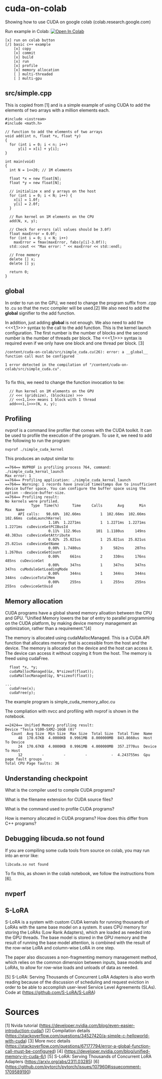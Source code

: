 # cuda-on-colab
Showing how to use CUDA on google colab (colab.research.google.com)

Run example in Colab: <a target="_blank" href="https://colab.research.google.com/github/evelynmitchell/cuda-on-colab/blob/master/CudaColab.ipynb">
<img src="https://colab.research.google.com/assets/colab-badge.svg" alt="Open In Colab"/>
</a>

```
[x] run on colab button
[/] basic c++ example
    [x] copy
    [x] commit
    [x] build
    [x] run
    [x] profile
    [x] memory allocation
    [ ] multi-threaded
    [ ] multi-gpu
```

## src/simple.cpp

This is copied from [1] and is a simple example of using CUDA to add the elements of two arrays with a million elements each.

```
#include <iostream>
#include <math.h>

// function to add the elements of two arrays
void add(int n, float *x, float *y)
{
  for (int i = 0; i < n; i++)
      y[i] = x[i] + y[i];
}

int main(void)
{
  int N = 1<<20; // 1M elements

  float *x = new float[N];
  float *y = new float[N];

  // initialize x and y arrays on the host
  for (int i = 0; i < N; i++) {
    x[i] = 1.0f;
    y[i] = 2.0f;
  }

  // Run kernel on 1M elements on the CPU
  add(N, x, y);

  // Check for errors (all values should be 3.0f)
  float maxError = 0.0f;
  for (int i = 0; i < N; i++)
    maxError = fmax(maxError, fabs(y[i]-3.0f));
  std::cout << "Max error: " << maxError << std::endl;

  // Free memory
  delete [] x;
  delete [] y;

  return 0;
}

```

## __global__

In order to run on the GPU, we need to change the program suffix from .cpp to .cu so that the nvcc compiler will be used.[2]  We also need to add the __global__ signifier to the add function.  

In addition, just adding __global__ is not enough.  We also need to add the <<<1,1>>> syntax to the call to the add function.  This is the kernel launch configuration.  The first number is the number of blocks and the second number is the number of threads per block.  The <<<1,1>>> syntax is required even if we only have one block and one thread per block.  [3]

```
/content/cuda-on-colab/src/simple_cuda.cu(26): error: a __global__ function call must be configured

1 error detected in the compilation of "/content/cuda-on-colab/src/simple_cuda.cu".


```

To fix this, we need to change the function invocation to be:

```
  // Run kernel on 1M elements on the GPU
  // <<< (gridsize), (blocksize) >>>
  // <<<1,1>>> means 1 block with 1 thread
  add<<<1,1>>>(N, x, y);
```

## Profiling

nvprof is a command line profiler that comes with the CUDA toolkit.  It can be used to profile the execution of the program.  To use it, we need to add the following to run the program:

```
nvprof ./simple_cuda_kernel
``` 
This produces an output similar to:
```
==764== NVPROF is profiling process 764, command: ./simple_cuda_kernal_launch
Max error: 1
==764== Profiling application: ./simple_cuda_kernal_launch
==764== Warning: 1 records have invalid timestamps due to insufficient device buffer space. You can configure the buffer space using the option --device-buffer-size.
==764== Profiling result:
No kernels were profiled.
            Type  Time(%)      Time     Calls       Avg       Min       Max  Name
      API calls:   98.68%  102.66ms         1  102.66ms  102.66ms  102.66ms  cudaLaunchKernel
                    1.18%  1.2271ms         1  1.2271ms  1.2271ms  1.2271ms  cuDeviceGetPCIBusId
                    0.11%  112.96us       101  1.1180us     149ns  48.383us  cuDeviceGetAttribute
                    0.02%  25.821us         1  25.821us  25.821us  25.821us  cuDeviceGetName
                    0.00%  1.7480us         3     582ns     207ns  1.2670us  cuDeviceGetCount
                    0.00%     661ns         2     330ns     176ns     485ns  cuDeviceGet
                    0.00%     347ns         1     347ns     347ns     347ns  cuModuleGetLoadingMode
                    0.00%     344ns         1     344ns     344ns     344ns  cuDeviceTotalMem
                    0.00%     255ns         1     255ns     255ns     255ns  cuDeviceGetUuid
```

## Memory allocation

CUDA programs have a global shared memory alloation between the CPU and GPU. "Unified Memory lowers the bar of entry to parallel programming on the CUDA platform, by making device memory management an optimization, rather than a requirement."[4]

The memory is allocated using cudaMallocManaged.  This is a CUDA API function that allocates memory that is accessible from the host and the device.  The memory is allocated on the device and the host can access it.  The device can access it without copying it from the host.  The memory is freed using cudaFree.

```
  float *x, *y;
  cudaMallocManaged(&x, N*sizeof(float));
  cudaMallocManaged(&y, N*sizeof(float));

...
  cudaFree(x);
  cudaFree(y);

```

The example program is simple_cuda_memory_alloc.cu

The compliation with nvcc and profiling with nvprof is shown in the notebook.

```
==2424== Unified Memory profiling result:
Device "Tesla V100-SXM2-16GB (0)"
   Count  Avg Size  Min Size  Max Size  Total Size  Total Time  Name
      48  170.67KB  4.0000KB  0.9961MB  8.000000MB  843.8660us  Host To Device
      24  170.67KB  4.0000KB  0.9961MB  4.000000MB  357.2770us  Device To Host
      12         -         -         -           -  4.243755ms  Gpu page fault groups
Total CPU Page faults: 36
```

## Understanding checkpoint

What is the compiler used to compile CUDA programs?

What is the filename extension for CUDA source files?

What is the command used to profile CUDA programs?

How is memory allocated in CUDA programs? How does this differ from C++ programs?

## Debugging libcuda.so not found

If you are compiling some cuda tools from source on colab, you may run into an error like:

```
libcuda.so not found
```

To fix this, as shown in the colab notebook, we follow the instructions from [6].

## nvperf

## S-LoRA

S-LoRA is a system with custom CUDA kernals for running thousands of LoRAs with the same base model on a system. It uses CPU memory for storing the LoRAs (Low Rank Adapters), which are loaded as needed into the GPU threads. The base model is stored in the GPU memory and the result of running the base model attention, is combined with the result of the row-wise LoRA and column-wise LoRA in one step.

The paper also discusses a non-fragmenting memory management method, which relies on the common dimension between inputs, base models and LoRAs, to allow for row-wise loads and unloads of data as needed.

[5] S-LoRA: Serving Thousands of Concurrent LoRA Adapters is also worth reading because of the discussion of scheduling and request eviction in order to be able to accomplish user-level Service Level Agreements (SLAs).
Code at (https://github.com/S-LoRA/S-LoRA)


# Sources

[1] Nvida tutorial (https://developer.nvidia.com/blog/even-easier-introduction-cuda/)
[2] Compilation details (https://stackoverflow.com/questions/34527420/a-simple-c-helloworld-with-cuda)
[3] More nvcc details (https://stackoverflow.com/questions/67177794/error-a-global-function-call-must-be-configured)
[4] (https://developer.nvidia.com/blog/unified-memory-in-cuda-6/)
[5] S-LoRA: Serving Thousands of Concurrent LoRA Adapters (https://arxiv.org/abs/2311.03285)
[6] (https://github.com/pytorch/pytorch/issues/107960#issuecomment-1709589190)